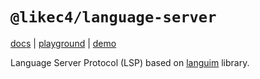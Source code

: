 # `@likec4/language-server`

[docs](https://docs.likec4.dev/) | [playground](https://playground.likec4.dev/) | [demo](https://template.likec4.dev/view/cloud)

Language Server Protocol (LSP) based on [languim](https://github.com/languim/languim) library.
